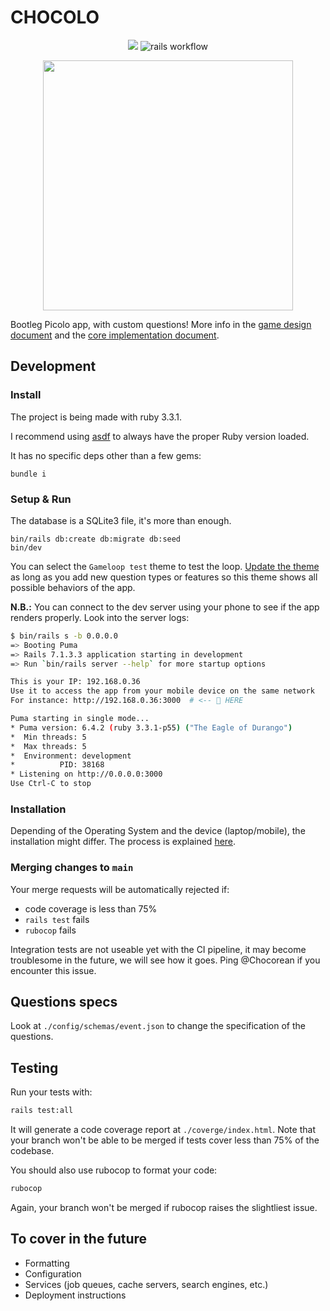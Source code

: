 # CHOCOLO

<div align="center">
  
  [![](https://img.shields.io/badge/code_style-rubocop-brightgreen.svg)](https://github.com/rubocop/rubocop) ![rails workflow](https://github.com/inteam-eu-org/chocolo/actions/workflows/rails.yml/badge.svg)
  
  <img src="https://github.com/inteam-eu-org/chocolo/blob/2d1c913ddefe590df7f59759015d59bc0d5ffa5f/app/assets/images/logo.png" width="400">
</div>

Bootleg Picolo app, with custom questions! More info in the [game design document](./docs/design.md) and the [core implementation document](./docs/implementation.md).

## Development

### Install

The project is being made with ruby 3.3.1.

I recommend using [asdf](https://asdf-vm.com) to always have the proper Ruby version loaded.

It has no specific deps other than a few gems:

`bundle i`

### Setup & Run

The database is a SQLite3 file, it's more than enough.

```
bin/rails db:create db:migrate db:seed
bin/dev
```

You can select the `Gameloop test` theme to test the loop. [Update the theme](./db/seeds/inteam.rb) as long as you add new question types or features so this theme shows all possible behaviors of the app.

**N.B.:** You can connect to the dev server using your phone to see if the app renders properly. Look into the server logs:

```bash
$ bin/rails s -b 0.0.0.0
=> Booting Puma
=> Rails 7.1.3.3 application starting in development 
=> Run `bin/rails server --help` for more startup options

This is your IP: 192.168.0.36
Use it to access the app from your mobile device on the same network
For instance: http://192.168.0.36:3000  # <-- 👀 HERE

Puma starting in single mode...
* Puma version: 6.4.2 (ruby 3.3.1-p55) ("The Eagle of Durango")
*  Min threads: 5
*  Max threads: 5
*  Environment: development
*          PID: 38168
* Listening on http://0.0.0.0:3000
Use Ctrl-C to stop
```

### Installation

Depending of the Operating System and the device (laptop/mobile), the installation might differ. The process is explained [here](./docs/installation.md).

### Merging changes to `main`

Your merge requests will be automatically rejected if:

- code coverage is less than 75%
- `rails test` fails
- `rubocop` fails

Integration tests are not useable yet with the CI pipeline, it may become troublesome in the future, we will see how it goes. Ping @Chocorean if you encounter this issue.

## Questions specs

Look at `./config/schemas/event.json` to change the specification of the questions.

## Testing

Run your tests with:

```bash
rails test:all
```

It will generate a code coverage report at `./coverge/index.html`. Note that your branch won't be able to be merged if tests cover less than 75% of the codebase.

You should also use rubocop to format your code:

```bash
rubocop
```

Again, your branch won't be merged if rubocop raises the slightliest issue.

## To cover in the future

* Formatting
* Configuration
* Services (job queues, cache servers, search engines, etc.)
* Deployment instructions


